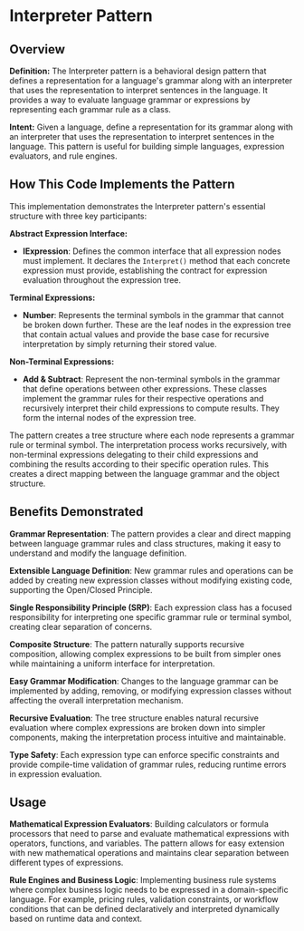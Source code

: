 # Interpreter Pattern

## Overview

**Definition:** The Interpreter pattern is a behavioral design pattern that defines a representation for a language's grammar along with an interpreter that uses the representation to interpret sentences in the language. It provides a way to evaluate language grammar or expressions by representing each grammar rule as a class.

**Intent:** Given a language, define a representation for its grammar along with an interpreter that uses the representation to interpret sentences in the language. This pattern is useful for building simple languages, expression evaluators, and rule engines.

## How This Code Implements the Pattern

This implementation demonstrates the Interpreter pattern's essential structure with three key participants:

**Abstract Expression Interface:**
- **IExpression**: Defines the common interface that all expression nodes must implement. It declares the `Interpret()` method that each concrete expression must provide, establishing the contract for expression evaluation throughout the expression tree.

**Terminal Expressions:**
- **Number**: Represents the terminal symbols in the grammar that cannot be broken down further. These are the leaf nodes in the expression tree that contain actual values and provide the base case for recursive interpretation by simply returning their stored value.

**Non-Terminal Expressions:**
- **Add & Subtract**: Represent the non-terminal symbols in the grammar that define operations between other expressions. These classes implement the grammar rules for their respective operations and recursively interpret their child expressions to compute results. They form the internal nodes of the expression tree.

The pattern creates a tree structure where each node represents a grammar rule or terminal symbol. The interpretation process works recursively, with non-terminal expressions delegating to their child expressions and combining the results according to their specific operation rules. This creates a direct mapping between the language grammar and the object structure.

## Benefits Demonstrated

**Grammar Representation**: The pattern provides a clear and direct mapping between language grammar rules and class structures, making it easy to understand and modify the language definition.

**Extensible Language Definition**: New grammar rules and operations can be added by creating new expression classes without modifying existing code, supporting the Open/Closed Principle.

**Single Responsibility Principle (SRP)**: Each expression class has a focused responsibility for interpreting one specific grammar rule or terminal symbol, creating clear separation of concerns.

**Composite Structure**: The pattern naturally supports recursive composition, allowing complex expressions to be built from simpler ones while maintaining a uniform interface for interpretation.

**Easy Grammar Modification**: Changes to the language grammar can be implemented by adding, removing, or modifying expression classes without affecting the overall interpretation mechanism.

**Recursive Evaluation**: The tree structure enables natural recursive evaluation where complex expressions are broken down into simpler components, making the interpretation process intuitive and maintainable.

**Type Safety**: Each expression type can enforce specific constraints and provide compile-time validation of grammar rules, reducing runtime errors in expression evaluation.

## Usage

**Mathematical Expression Evaluators**: Building calculators or formula processors that need to parse and evaluate mathematical expressions with operators, functions, and variables. The pattern allows for easy extension with new mathematical operations and maintains clear separation between different types of expressions.

**Rule Engines and Business Logic**: Implementing business rule systems where complex business logic needs to be expressed in a domain-specific language. For example, pricing rules, validation constraints, or workflow conditions that can be defined declaratively and interpreted dynamically based on runtime data and context.
